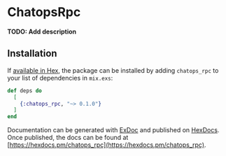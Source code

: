 # ChatopsRpc

**TODO: Add description**

## Installation

If [available in Hex](https://hex.pm/docs/publish), the package can be installed
by adding `chatops_rpc` to your list of dependencies in `mix.exs`:

```elixir
def deps do
  [
    {:chatops_rpc, "~> 0.1.0"}
  ]
end
```

Documentation can be generated with [ExDoc](https://github.com/elixir-lang/ex_doc)
and published on [HexDocs](https://hexdocs.pm). Once published, the docs can
be found at [https://hexdocs.pm/chatops_rpc](https://hexdocs.pm/chatops_rpc).

